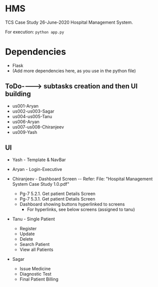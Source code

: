 # HMS
TCS Case Study 26-June-2020 Hospital Management System.

For execution: ```python app.py ```

# Dependencies
- Flask
- (Add more dependencies here, as you use in the python file)

## ToDo----> subtasks creation and then UI building
- us001-Aryan
- us002-us003-Sagar
- us004-us005-Tanu
- us006-Aryan
- us007-us008-Chiranjeev
- us009-Yash

## UI
- Yash - Template & NavBar

- Aryan - Login-Executive

- Chiranjeev - Dashboard Screen -- Refer: File: "Hospital Management System Case Study 1.0.pdf"
	- Pg-7 5.2.1. Get patient Details Screen
	- Pg-7 5.3.1. Get patient Details Screen
	- Dashboard showing buttons hyperlinked to screens
		- For hyperlinks, see below screens (assigned to tanu)

- Tanu - Single Patient
	- Register
	- Update
	- Delete
	- Search Patient
	- View all Patients

- Sagar
  - Issue Medicine
  - Diagnostic Test
  - Final Patient Billing

